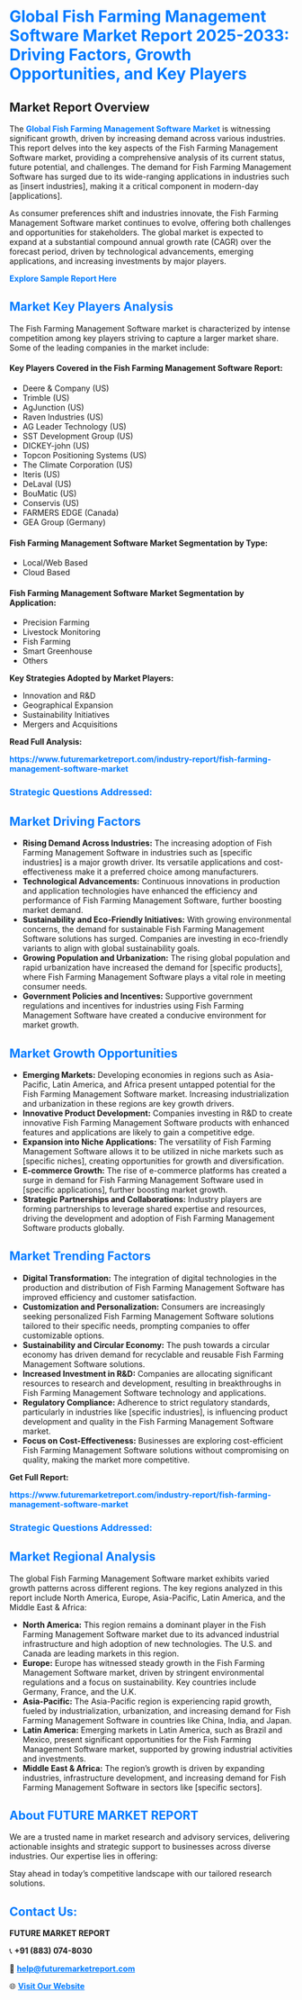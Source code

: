 <h1 style="color: #007BFF;">Global Fish Farming Management Software Market Report 2025-2033: Driving Factors, Growth Opportunities, and Key Players</h1>

<section id="overview">
<h2>Market Report Overview</h2>
<p>The <a href="https://www.futuremarketreport.com/industry-report/fish-farming-management-software-market" style="color: #007BFF; text-decoration: none;"><strong>Global Fish Farming Management Software Market</strong></a> is witnessing significant growth, driven by increasing demand across various industries. This report delves into the key aspects of the Fish Farming Management Software market, providing a comprehensive analysis of its current status, future potential, and challenges. The demand for Fish Farming Management Software has surged due to its wide-ranging applications in industries such as [insert industries], making it a critical component in modern-day [applications].</p>
<p>As consumer preferences shift and industries innovate, the Fish Farming Management Software market continues to evolve, offering both challenges and opportunities for stakeholders. The global market is expected to expand at a substantial compound annual growth rate (CAGR) over the forecast period, driven by technological advancements, emerging applications, and increasing investments by major players.</p>
</section>

<section id="overview">
<p><a href="https://www.futuremarketreport.com/request-sample/reportId=105936" style="color: #007BFF; text-decoration: none;"><strong>Explore Sample Report Here</strong></a></p>
</section>

<section id="key-players">
<h2 style="color: #007BFF;">Market Key Players Analysis</h2>
<p>The Fish Farming Management Software market is characterized by intense competition among key players striving to capture a larger market share. Some of the leading companies in the market include:</p>
<h4>Key Players Covered in the Fish Farming Management Software Report:</h4>
<ul><li>Deere &amp; Company (US)</li><li>Trimble (US)</li><li>AgJunction (US)</li><li>Raven Industries (US)</li><li>AG Leader Technology (US)</li><li>SST Development Group (US)</li><li>DICKEY-john (US)</li><li>Topcon Positioning Systems (US)</li><li>The Climate Corporation (US)</li><li>Iteris (US)</li><li>DeLaval (US)</li><li>BouMatic (US)</li><li>Conservis (US)</li><li>FARMERS EDGE (Canada)</li><li>GEA Group (Germany)</li></ul>
<h4>Fish Farming Management Software Market Segmentation by Type:</h4>
<ul><li>Local/Web Based</li><li>Cloud Based</li></ul>

<h4>Fish Farming Management Software Market Segmentation by Application:</h4>
<ul><li>Precision Farming</li><li>Livestock Monitoring</li><li>Fish Farming</li><li>Smart Greenhouse</li><li>Others</li></ul>
<p><strong>Key Strategies Adopted by Market Players:</strong></p>
<ul>
<li>Innovation and R&D</li>
<li>Geographical Expansion</li>
<li>Sustainability Initiatives</li>
<li>Mergers and Acquisitions</li>
</ul>
</section>

<section>
<p><strong>Read Full Analysis: </strong></p><a href="https://www.futuremarketreport.com/industry-report/fish-farming-management-software-market" style="color: #007BFF; text-decoration: none;"><strong>https://www.futuremarketreport.com/industry-report/fish-farming-management-software-market</strong></a>
<h3 style="color: #007BFF;">Strategic Questions Addressed:</h3>
</section>

<section id="driving-factors">
<h2 style="color: #007BFF;">Market Driving Factors</h2>
<ul>
<li><strong>Rising Demand Across Industries:</strong> The increasing adoption of Fish Farming Management Software in industries such as [specific industries] is a major growth driver. Its versatile applications and cost-effectiveness make it a preferred choice among manufacturers.</li>
<li><strong>Technological Advancements:</strong> Continuous innovations in production and application technologies have enhanced the efficiency and performance of Fish Farming Management Software, further boosting market demand.</li>
<li><strong>Sustainability and Eco-Friendly Initiatives:</strong> With growing environmental concerns, the demand for sustainable Fish Farming Management Software solutions has surged. Companies are investing in eco-friendly variants to align with global sustainability goals.</li>
<li><strong>Growing Population and Urbanization:</strong> The rising global population and rapid urbanization have increased the demand for [specific products], where Fish Farming Management Software plays a vital role in meeting consumer needs.</li>
<li><strong>Government Policies and Incentives:</strong> Supportive government regulations and incentives for industries using Fish Farming Management Software have created a conducive environment for market growth.</li>
</ul>
</section>

<section id="growth-opportunities">
<h2 style="color: #007BFF;">Market Growth Opportunities</h2>
<ul>
<li><strong>Emerging Markets:</strong> Developing economies in regions such as Asia-Pacific, Latin America, and Africa present untapped potential for the Fish Farming Management Software market. Increasing industrialization and urbanization in these regions are key growth drivers.</li>
<li><strong>Innovative Product Development:</strong> Companies investing in R&D to create innovative Fish Farming Management Software products with enhanced features and applications are likely to gain a competitive edge.</li>
<li><strong>Expansion into Niche Applications:</strong> The versatility of Fish Farming Management Software allows it to be utilized in niche markets such as [specific niches], creating opportunities for growth and diversification.</li>
<li><strong>E-commerce Growth:</strong> The rise of e-commerce platforms has created a surge in demand for Fish Farming Management Software used in [specific applications], further boosting market growth.</li>
<li><strong>Strategic Partnerships and Collaborations:</strong> Industry players are forming partnerships to leverage shared expertise and resources, driving the development and adoption of Fish Farming Management Software products globally.</li>
</ul>
</section>

<section id="trending-factors">
<h2 style="color: #007BFF;">Market Trending Factors</h2>
<ul>
<li><strong>Digital Transformation:</strong> The integration of digital technologies in the production and distribution of Fish Farming Management Software has improved efficiency and customer satisfaction.</li>
<li><strong>Customization and Personalization:</strong> Consumers are increasingly seeking personalized Fish Farming Management Software solutions tailored to their specific needs, prompting companies to offer customizable options.</li>
<li><strong>Sustainability and Circular Economy:</strong> The push towards a circular economy has driven demand for recyclable and reusable Fish Farming Management Software solutions.</li>
<li><strong>Increased Investment in R&D:</strong> Companies are allocating significant resources to research and development, resulting in breakthroughs in Fish Farming Management Software technology and applications.</li>
<li><strong>Regulatory Compliance:</strong> Adherence to strict regulatory standards, particularly in industries like [specific industries], is influencing product development and quality in the Fish Farming Management Software market.</li>
<li><strong>Focus on Cost-Effectiveness:</strong> Businesses are exploring cost-efficient Fish Farming Management Software solutions without compromising on quality, making the market more competitive.</li>
</ul>
</section>

<section>
<p><strong>Get Full Report: </strong></p><a href="https://www.futuremarketreport.com/industry-report/fish-farming-management-software-market" style="color: #007BFF; text-decoration: none;"><strong>https://www.futuremarketreport.com/industry-report/fish-farming-management-software-market</strong></a>
<h3 style="color: #007BFF;">Strategic Questions Addressed:</h3>
</section>


<section id="regional-analysis">
<h2 style="color: #007BFF;">Market Regional Analysis</h2>
<p>The global Fish Farming Management Software market exhibits varied growth patterns across different regions. The key regions analyzed in this report include North America, Europe, Asia-Pacific, Latin America, and the Middle East & Africa:</p>
<ul>
<li><strong>North America:</strong> This region remains a dominant player in the Fish Farming Management Software market due to its advanced industrial infrastructure and high adoption of new technologies. The U.S. and Canada are leading markets in this region.</li>
<li><strong>Europe:</strong> Europe has witnessed steady growth in the Fish Farming Management Software market, driven by stringent environmental regulations and a focus on sustainability. Key countries include Germany, France, and the U.K.</li>
<li><strong>Asia-Pacific:</strong> The Asia-Pacific region is experiencing rapid growth, fueled by industrialization, urbanization, and increasing demand for Fish Farming Management Software in countries like China, India, and Japan.</li>
<li><strong>Latin America:</strong> Emerging markets in Latin America, such as Brazil and Mexico, present significant opportunities for the Fish Farming Management Software market, supported by growing industrial activities and investments.</li>
<li><strong>Middle East & Africa:</strong> The region’s growth is driven by expanding industries, infrastructure development, and increasing demand for Fish Farming Management Software in sectors like [specific sectors].</li>
</ul>
</section>

<footer>
<h2 style="color: #007BFF;">About FUTURE MARKET REPORT</h2>
<p>We are a trusted name in market research and advisory services, delivering actionable insights and strategic support to businesses across diverse industries. Our expertise lies in offering:</p>

<p>Stay ahead in today’s competitive landscape with our tailored research solutions.</p>

<h2 style="color: #007BFF;">Contact Us:</h2>
<p><strong>FUTURE MARKET REPORT</strong></p>
<p>📞 <strong>+91 (883) 074-8030</strong></p>
<p>📧 <strong><a href="mailto:help@futuremarketreport.com" style="color: #007BFF;">help@futuremarketreport.com</a></strong></p>
<p>🌐 <strong><a href="https://www.futuremarketreport.com/" style="color: #007BFF;">Visit Our Website</a></strong></p>
</footer>